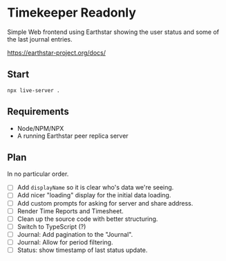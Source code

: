 # Timekeeper Readonly

Simple Web frontend using Earthstar showing the user status and some of the last journal entries.

<https://earthstar-project.org/docs/>

## Start

    npx live-server .

## Requirements

- Node/NPM/NPX
- A running Earthstar peer replica server

## Plan

In no particular order.

- [ ] Add `displayName` so it is clear who's data we're seeing.
- [ ] Add nicer "loading" display for the initial data loading.
- [ ] Add custom prompts for asking for server and share address.
- [ ] Render Time Reports and Timesheet.
- [ ] Clean up the source code with better structuring.
- [ ] Switch to TypeScript (?)
- [ ] Journal: Add pagination to the "Journal".
- [ ] Journal: Allow for period filtering.
- [ ] Status: show timestamp of last status update.
